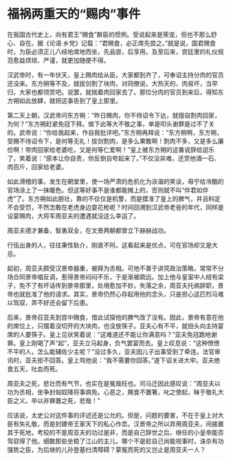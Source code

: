 # 福祸两重天的“赐肉”事件

在我国古代史上，向有君王“赐食”群臣的惯例。受说起来是荣宠，但也不那么舒心、自在。据《论语·乡党》记载：“君赐食，必正席先尝之。”就是说，国君赐食时，为臣必须正儿八经地席地而坐，先品尝，后享用。及至后来，宫廷里的礼仪规范愈益烦琐、严谨，就更加随便不得。 

汉武帝时，有一年伏天，皇上赐肉给从臣。大家都到齐了，可奉诏主持分肉的官员还没来。东方朔等不及，就拔剑割了块肉，对同僚说，大热天的，肉易坏，当早归，大家也都领赏吧。说罢，就揣着肉回家去了。那位分肉的官员到来后，得知东方朔如此放肆，就把这事告到了皇上那里。 

第二天上朝，汉武帝问东方朔：“昨日赐肉，你不待诏令下达，就擅自割肉回家，为何？”东方朔赶紧免冠下拜。做下此等大不敬之事，单是叩头谢罪是过不了关的。武帝说：“你给我起来，作自我批评吧。”东方朔再拜说：“东方朔啊，东方朔，受赐不待诏令下，是何等无礼！拔剑割肉，是多么果敢啊！割肉不多，又是多么廉俭啊！带肉回家给老婆吃，又是何等仁爱啊！”皇上被东方朔的这番说辞给逗乐了，笑着说：“原本让你自责，你反倒自夸起来了。”不仅没非难，还赏他酒一石、肉百斤，回家给老婆。 

如此滑稽的事，发生在朝堂里，使一场严肃的危机化为诙谐的笑谈，毋宁给冷酷的官场涂上了一抹暖色。但这等好事不是谁都能摊上的，否则就不叫“伴君如伴虎”了。东方朔如此胆壮，靠的不仅仅是机警，而是摸准了皇上的脾气，并且料定不会受罚，不然怎敢在老虎身边耍花枪呢？时间回溯到汉武帝老爸的年代，同样是设宴赐肉，大将军周亚夫的遭遇就没这么幸运了。 

周亚夫德才兼备，智勇双全，在文景两朝都曾立下赫赫战功。 

行伍出身的人，往往秉性耿介，刚直不阿。这看起来是优点，可在官场却又是大忌。 

起初，周亚夫颇受汉景帝器重，被拜为丞相。可他不善于讲究政治策略，常常不分场合同景帝唱反调，惹得景帝闷闷不乐，于是渐被疏远。加上他与皇室中人结有梁子，免不了有坏话传到景帝那里，处境愈加不妙。失落之余，周亚夫托病辞职，景帝也就批准了他的请求。其实，景帝仍然心存起用他的念头，只是担心这匹烈马难以驾驭，弄不好还会留下后患。 

后来，景帝召亚夫到宫中赐食，借此试探他的脾气改了没有。因此，景帝有意在他的席位上，只摆着没切开的大块肉，也没放筷子。亚夫心有不平，就扭头向主持宴席的人要筷子。皇上见状笑着说：“这难道还不能让你满意吗？”亚夫免冠跪地谢罪。皇上刚喝了声“起”，亚夫立马起身，负气罢宴而去。皇上叹息说：“这种愤愤不平的人，怎么能辅佐少主呢？”没过多久，亚夫因儿子出事受到了牵连。法官审讯时，亚夫拒不回答。皇上骂他说：“我不需要你回答。”遂下诏关进大牢。亚夫绝食五天，吐血而死。 

周亚夫之死，悲壮而有气节，也实在是冤哉枉也。司马迁因此感叹说：“周亚夫以功为丞相，坐争封匈奴降将事病免。心恶之，赐食不置箸，叱之使起，昧于敬礼大臣之义。卒以非罪置之死，悲哉！” 

应该说，太史公对这件事的评述还是公允的。但是，问题的要害，不在于皇上对大臣有失礼敬，而是封建帝王家天下的私心作祟。汉景帝之所以弃用周亚夫，间接置其于死地，考较的不是周亚夫的功过是非，而是自己辞世之后，继任的小皇帝能否驾驭得了他。细数那些坐稳了江山的主儿，哪个不是趁自己尚能视事时，诛杀有功强势之臣，为后继的儿孙登基扫清障碍？蒙冤而死的又岂止是周亚夫一人？